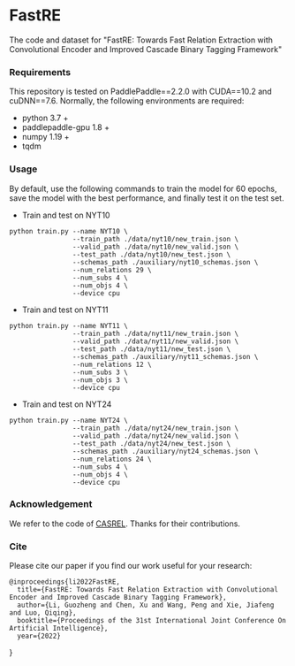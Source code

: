 # FastRE
The code and dataset for "FastRE: Towards Fast Relation Extraction with Convolutional Encoder and Improved Cascade Binary Tagging Framework"

### Requirements
This repository is tested on PaddlePaddle==2.2.0 with CUDA==10.2 and cuDNN==7.6. Normally, the following environments are required:
- python 3.7 +
- paddlepaddle-gpu 1.8 +
- numpy 1.19 +
- tqdm

### Usage
By default, use the following commands to train the model for 60 epochs, save the model with the best performance, and finally test it on the test set.

- Train and test on NYT10
```
python train.py --name NYT10 \
                --train_path ./data/nyt10/new_train.json \
                --valid_path ./data/nyt10/new_valid.json \
                --test_path ./data/nyt10/new_test.json \
                --schemas_path ./auxiliary/nyt10_schemas.json \
                --num_relations 29 \
                --num_subs 4 \
                --num_objs 4 \
                --device cpu
```

- Train and test on NYT11
```
python train.py --name NYT11 \
                --train_path ./data/nyt11/new_train.json \
                --valid_path ./data/nyt11/new_valid.json \
                --test_path ./data/nyt11/new_test.json \
                --schemas_path ./auxiliary/nyt11_schemas.json \
                --num_relations 12 \
                --num_subs 3 \
                --num_objs 3 \
                --device cpu
```
- Train and test on NYT24
```
python train.py --name NYT24 \
                --train_path ./data/nyt24/new_train.json \
                --valid_path ./data/nyt24/new_valid.json \
                --test_path ./data/nyt24/new_test.json \
                --schemas_path ./auxiliary/nyt24_schemas.json \
                --num_relations 24 \
                --num_subs 4 \
                --num_objs 4 \
                --device cpu
```

### Acknowledgement
We refer to the code of [CASREL](https://github.com/weizhepei/CasRel). Thanks for their contributions.

### Cite
Please cite our paper if you find our work useful for your research:
```
@inproceedings{li2022FastRE,
  title={FastRE: Towards Fast Relation Extraction with Convolutional Encoder and Improved Cascade Binary Tagging Framework},
  author={Li, Guozheng and Chen, Xu and Wang, Peng and Xie, Jiafeng and Luo, Qiqing},
  booktitle={Proceedings of the 31st International Joint Conference On Artificial Intelligence},
  year={2022}
  ```
}
